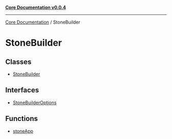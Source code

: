 [**Core Documentation v0.0.4**](../README.md)

***

[Core Documentation](../modules.md) / StoneBuilder

# StoneBuilder

## Classes

- [StoneBuilder](classes/StoneBuilder.md)

## Interfaces

- [StoneBuilderOptions](interfaces/StoneBuilderOptions.md)

## Functions

- [stoneApp](functions/stoneApp.md)
